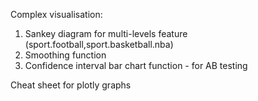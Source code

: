 Complex visualisation:

  1. Sankey diagram for multi-levels feature (sport.football,sport.basketball.nba)
  2. Smoothing function
  3. Confidence interval bar chart function - for AB testing

Cheat sheet for plotly graphs
